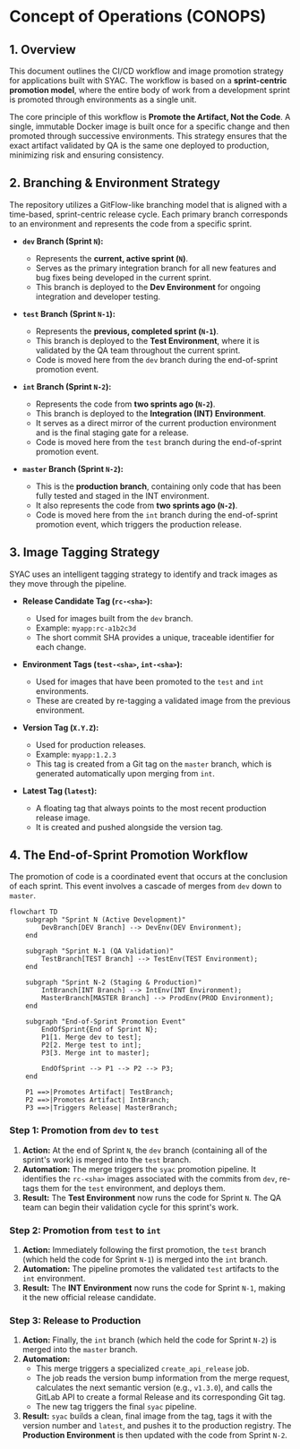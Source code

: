 # Concept of Operations (CONOPS)

## 1. Overview

This document outlines the CI/CD workflow and image promotion strategy for applications built with SYAC. The workflow is based on a **sprint-centric promotion model**, where the entire body of work from a development sprint is promoted through environments as a single unit.

The core principle of this workflow is **Promote the Artifact, Not the Code**. A single, immutable Docker image is built once for a specific change and then promoted through successive environments. This strategy ensures that the exact artifact validated by QA is the same one deployed to production, minimizing risk and ensuring consistency.

## 2. Branching & Environment Strategy

The repository utilizes a GitFlow-like branching model that is aligned with a time-based, sprint-centric release cycle. Each primary branch corresponds to an environment and represents the code from a specific sprint.

-   **`dev` Branch (Sprint `N`):**
    -   Represents the **current, active sprint (`N`)**.
    -   Serves as the primary integration branch for all new features and bug fixes being developed in the current sprint.
    -   This branch is deployed to the **Dev Environment** for ongoing integration and developer testing.

-   **`test` Branch (Sprint `N-1`):**
    -   Represents the **previous, completed sprint (`N-1`)**.
    -   This branch is deployed to the **Test Environment**, where it is validated by the QA team throughout the current sprint.
    -   Code is moved here from the `dev` branch during the end-of-sprint promotion event.

-   **`int` Branch (Sprint `N-2`):**
    -   Represents the code from **two sprints ago (`N-2`)**.
    -   This branch is deployed to the **Integration (INT) Environment**.
    -   It serves as a direct mirror of the current production environment and is the final staging gate for a release.
    -   Code is moved here from the `test` branch during the end-of-sprint promotion event.

-   **`master` Branch (Sprint `N-2`):**
    -   This is the **production branch**, containing only code that has been fully tested and staged in the INT environment.
    -   It also represents the code from **two sprints ago (`N-2`)**.
    -   Code is moved here from the `int` branch during the end-of-sprint promotion event, which triggers the production release.

## 3. Image Tagging Strategy

SYAC uses an intelligent tagging strategy to identify and track images as they move through the pipeline.

-   **Release Candidate Tag (`rc-<sha>`):**
    -   Used for images built from the `dev` branch.
    -   Example: `myapp:rc-a1b2c3d`
    -   The short commit SHA provides a unique, traceable identifier for each change.

-   **Environment Tags (`test-<sha>`, `int-<sha>`):**
    -   Used for images that have been promoted to the `test` and `int` environments.
    -   These are created by re-tagging a validated image from the previous environment.

-   **Version Tag (`X.Y.Z`):**
    -   Used for production releases.
    -   Example: `myapp:1.2.3`
    -   This tag is created from a Git tag on the `master` branch, which is generated automatically upon merging from `int`.

-   **Latest Tag (`latest`):**
    -   A floating tag that always points to the most recent production release image.
    -   It is created and pushed alongside the version tag.

## 4. The End-of-Sprint Promotion Workflow

The promotion of code is a coordinated event that occurs at the conclusion of each sprint. This event involves a cascade of merges from `dev` down to `master`.

```mermaid
flowchart TD
    subgraph "Sprint N (Active Development)"
        DevBranch[DEV Branch] --> DevEnv(DEV Environment);
    end

    subgraph "Sprint N-1 (QA Validation)"
        TestBranch[TEST Branch] --> TestEnv(TEST Environment);
    end

    subgraph "Sprint N-2 (Staging & Production)"
        IntBranch[INT Branch] --> IntEnv(INT Environment);
        MasterBranch[MASTER Branch] --> ProdEnv(PROD Environment);
    end

    subgraph "End-of-Sprint Promotion Event"
        EndOfSprint{End of Sprint N};
        P1[1. Merge dev to test];
        P2[2. Merge test to int];
        P3[3. Merge int to master];
        
        EndOfSprint --> P1 --> P2 --> P3;
    end

    P1 ==>|Promotes Artifact| TestBranch;
    P2 ==>|Promotes Artifact| IntBranch;
    P3 ==>|Triggers Release| MasterBranch;
```

### Step 1: Promotion from `dev` to `test`

1.  **Action:** At the end of Sprint `N`, the `dev` branch (containing all of the sprint's work) is merged into the `test` branch.
2.  **Automation:** The merge triggers the `syac` promotion pipeline. It identifies the `rc-<sha>` images associated with the commits from `dev`, re-tags them for the `test` environment, and deploys them.
3.  **Result:** The **Test Environment** now runs the code for Sprint `N`. The QA team can begin their validation cycle for this sprint's work.

### Step 2: Promotion from `test` to `int`

1.  **Action:** Immediately following the first promotion, the `test` branch (which held the code for Sprint `N-1`) is merged into the `int` branch.
2.  **Automation:** The pipeline promotes the validated `test` artifacts to the `int` environment.
3.  **Result:** The **INT Environment** now runs the code for Sprint `N-1`, making it the new official release candidate.

### Step 3: Release to Production

1.  **Action:** Finally, the `int` branch (which held the code for Sprint `N-2`) is merged into the `master` branch.
2.  **Automation:**
    -   This merge triggers a specialized `create_api_release` job.
    -   The job reads the version bump information from the merge request, calculates the next semantic version (e.g., `v1.3.0`), and calls the GitLab API to create a formal Release and its corresponding Git tag.
    -   The new tag triggers the final `syac` pipeline.
3.  **Result:** `syac` builds a clean, final image from the tag, tags it with the version number and `latest`, and pushes it to the production registry. The **Production Environment** is then updated with the code from Sprint `N-2`.